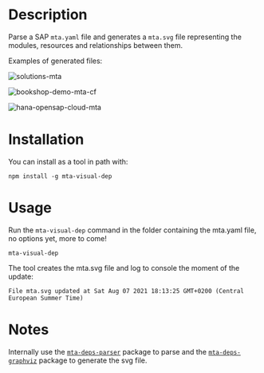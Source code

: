 # Description
Parse a SAP `mta.yaml` file and generates a `mta.svg` file representing the modules, resources and relationships between them.

Examples of generated files:

![solutions-mta](https://user-images.githubusercontent.com/51169423/130364774-1d9fe0a3-ec56-44a1-98c0-90dd1e3fa5ba.png)

![bookshop-demo-mta-cf](https://user-images.githubusercontent.com/51169423/130364878-baa5af09-3d96-449f-ad72-f97cc4fbbbc4.png)

![hana-opensap-cloud-mta](https://user-images.githubusercontent.com/51169423/130364915-b1c3c1c7-11c1-478e-baf8-529cdf328288.png)

# Installation

You can install as a tool in path with:
```
npm install -g mta-visual-dep
```

# Usage

Run the `mta-visual-dep` command in the folder containing the mta.yaml file, no options yet, more to come!

```
mta-visual-dep
```

The tool creates the mta.svg file and log to console the moment of the update:
```
File mta.svg updated at Sat Aug 07 2021 18:13:25 GMT+0200 (Central European Summer Time)
```

# Notes
Internally use the [`mta-deps-parser`](https://www.npmjs.com/package/mta-deps-parser) package to parse and the [`mta-deps-graphviz`](https://www.npmjs.com/package/mta-deps-graphviz) package to generate the svg file.
